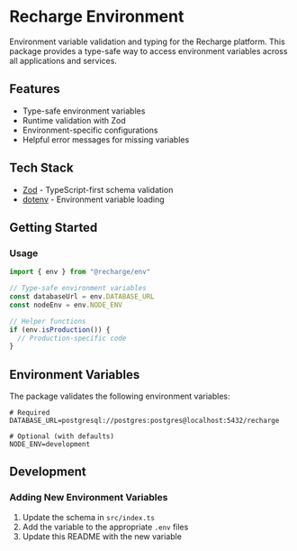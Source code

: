 # Recharge Environment

Environment variable validation and typing for the Recharge platform. This package provides a type-safe way to access environment variables across all applications and services.

## Features

- Type-safe environment variables
- Runtime validation with Zod
- Environment-specific configurations
- Helpful error messages for missing variables

## Tech Stack

- [Zod](https://zod.dev) - TypeScript-first schema validation
- [dotenv](https://github.com/motdotla/dotenv) - Environment variable loading

## Getting Started

### Usage

```typescript
import { env } from "@recharge/env"

// Type-safe environment variables
const databaseUrl = env.DATABASE_URL
const nodeEnv = env.NODE_ENV

// Helper functions
if (env.isProduction()) {
  // Production-specific code
}
```

## Environment Variables

The package validates the following environment variables:

```
# Required
DATABASE_URL=postgresql://postgres:postgres@localhost:5432/recharge

# Optional (with defaults)
NODE_ENV=development
```

## Development

### Adding New Environment Variables

1. Update the schema in `src/index.ts`
2. Add the variable to the appropriate `.env` files
3. Update this README with the new variable
